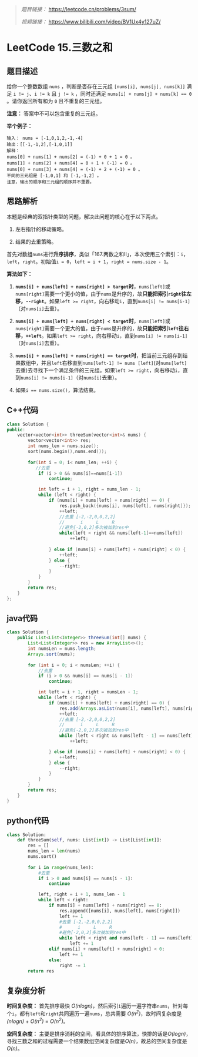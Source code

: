 > *题目链接：* https://leetcode.cn/problems/3sum/
>
> *视频链接：* https://www.bilibili.com/video/BV1Ux4y127uZ/

# LeetCode 15.三数之和

## 题目描述

给你一个整数数组 `nums` ，判断是否存在三元组 `[nums[i], nums[j], nums[k]]` 满足 `i != j`、`i != k` 且 `j != k` ，同时还满足 `nums[i] + nums[j] + nums[k] == 0` 。请你返回所有和为 `0` 且不重复的三元组。

**注意：** 答案中不可以包含重复的三元组。

**举个例子：**

```
输入： nums = [-1,0,1,2,-1,-4]
输出：[[-1,-1,2],[-1,0,1]]
解释：
nums[0] + nums[1] + nums[2] = (-1) + 0 + 1 = 0 。
nums[1] + nums[2] + nums[4] = 0 + 1 + (-1) = 0 。
nums[0] + nums[3] + nums[4] = (-1) + 2 + (-1) = 0 。
不同的三元组是 [-1,0,1] 和 [-1,-1,2] 。
注意，输出的顺序和三元组的顺序并不重要。
```

## 思路解析

本题是经典的双指针类型的问题，解决此问题的核心在于以下两点。

1. 左右指针的移动策略。

2. 结果的去重策略。

首先对数组`nums`进行**升序排序**，类似「167.两数之和II」，本次使用三个索引：`i`，`left`，`right`。初始值`i = 0`，`left = i + 1`，`right = nums.size - 1`。

**算法如下：**

1. **`nums[i] + nums[left] + nums[right] > target`时**，`nums[left]`或`nums[right]`需要一个更小的值，由于`nums`是升序的，故**只能把索引`right`往左移，`--right`**。如果`left >= right`，向右移动`i`，直到`nums[i] != nums[i-1]`（对`nums[i]`去重）。

2. **`nums[i] + nums[left] + nums[right] < target`时**，`nums[left]`或`nums[right]`需要一个更大的值，由于`nums`是升序的，故**只能把索引`left`往右移，`++left`**。如果`left >= right`，向右移动`i`，直到`nums[i] != nums[i-1]`（对`nums[i]`去重）。

3. **`nums[i] + nums[left] + nums[right] == target`时**，把当前三元组存到结果数组中，并且`left`右移直到`nums[left-1] != nums [left]`(对`nums[left]`去重)去寻找下一个满足条件的三元组。如果`left >= right`，向右移动`i`，直到`nums[i] != nums[i-1]`（对`nums[i]`去重）。

4. 如果`i == nums.size()`，算法结束。

## C++代码

```cpp
class Solution {
public:
    vector<vector<int>> threeSum(vector<int>& nums) {
        vector<vector<int>> res;
        int nums_len = nums.size();
        sort(nums.begin(),nums.end());
       
        for(int i = 0; i< nums_len; ++i) {
           //去重
            if (i > 0 && nums[i]==nums[i-1])
                continue;

            int left = i + 1, right = nums_len - 1;
            while (left < right) {
                if (nums[i] + nums[left] + nums[right] == 0) {
                    res.push_back({nums[i], nums[left], nums[right]});
                    ++left;
                    //去重 [-2,-2,0,0,2,2]
                    //      i     L     R
                    //避免[-2,0,2]多次被加到res中
                    while(left < right && nums[left-1]==nums[left])
                        ++left;
    
                } else if (nums[i] + nums[left] + nums[right] < 0) {
                    ++left;
                } else {
                    --right;
                }
            }
        }
        return res;
    }
};
```

## java代码

```java
class Solution {
    public List<List<Integer>> threeSum(int[] nums) {
        List<List<Integer>> res = new ArrayList<>();
        int numsLen = nums.length;
        Arrays.sort(nums);
        
        for (int i = 0; i < numsLen; ++i) {
            //去重
            if (i > 0 && nums[i] == nums[i - 1])
                continue;

            int left = i + 1, right = numsLen - 1;
            while (left < right) {
                if (nums[i] + nums[left] + nums[right] == 0) {
                    res.add(Arrays.asList(nums[i], nums[left], nums[right]));
                    ++left;
                    //去重 [-2,-2,0,0,2,2]
                    //      i     L     R
                    //避免[-2,0,2]多次被加到res中
                    while (left < right && nums[left - 1] == nums[left])
                        ++left;

                } else if (nums[i] + nums[left] + nums[right] < 0) {
                    ++left;
                } else {
                    --right;
                }
            }
        }
        return res;
    }
}
```

## python代码

```python
class Solution:
    def threeSum(self, nums: List[int]) -> List[List[int]]:
        res = []
        nums_len = len(nums)
        nums.sort()
        
        for i in range(nums_len):
            #去重
            if i > 0 and nums[i] == nums[i - 1]:
                continue

            left, right = i + 1, nums_len - 1
            while left < right:
                if nums[i] + nums[left] + nums[right] == 0:
                    res.append([nums[i], nums[left], nums[right]])
                    left += 1
                    #去重 [-2,-2,0,0,2,2]
                    #      i     L     R
                    #避免[-2,0,2]多次被加到res中
                    while left < right and nums[left - 1] == nums[left]:
                        left += 1
                elif nums[i] + nums[left] + nums[right] < 0:
                    left += 1
                else:
                    right -= 1
        return res
```


## 复杂度分析

**时间复杂度：** 首先排序最快 *O(nlogn)*，然后索引`i`遍历一遍字符串`nums`，针对每个`i`，都有`left`和`right`共同遍历一遍`nums`，总共需要 *O(n<sup>2</sup>)*，故时间复杂度是 *(nlogn)* + *O(n<sup>2</sup>)* = *O(n<sup>2</sup>)*。

**空间复杂度：** 主要是排序消耗的空间，看具体的排序算法，快排的话是*O(logn)*，寻找三数之和的过程需要一个结果数组空间复杂度是*O(n)*，故总的空间复杂度是*O(n)*。

